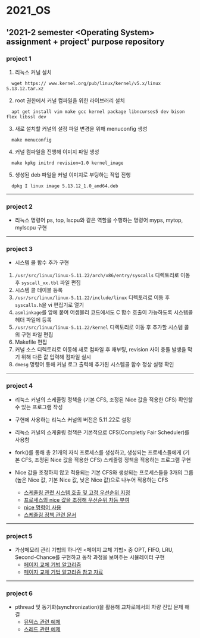 # 2021_OS
'2021-2 semester &lt;Operating System> assignment + project' purpose repository
------

### project 1
1. 리눅스 커널 설치
```
  wget https:// www.kernel.org/pub/linux/kernel/v5.x/linux 5.13.12.tar.xz
```

2. root 권한에서 커널 컴파일을 위한 라이브러리 설치
```
  apt get install vim make gcc kernel package libncurses5 dev bison flex libssl dev
```

3. 새로 설치할 커널의 설정 파일 변경을 위해 menuconfig 생성
```
  make menuconfig
```

4. 커널 컴파일을 진행해 이미지 파일 생성
```
  make kpkg initrd revision=1.0 kernel_image
```

5. 생성된 deb 파일을 커널 이미지로 부팅하는 작업 진행
```
  dpkg I linux image 5.13.12_1.0_amd64.deb
```
------

### project 2
- 리눅스 명령어 ps, top, lscpu와 같은 역할을 수행하는 명령어 myps, mytop, mylscpu 구현
------

### project 3
- 시스템 콜 함수 추가 구현
1. ```/usr/src/linux/linux-5.11.22/arch/x86/entry/syscalls``` 디렉토리로 이동 후 ```syscall_xx.tbl``` 파일 편집
2. 시스템 콜 테이블 등록
3. ```/usr/src/linux/linux-5.11.22/include/linux``` 디렉토리로 이동 후 ```syscalls.h```을 vi 편집기로 열기
4. ```asmlinkage```를 앞에 붙여 어셈블리 코드에서도 C 함수 호출이 가능하도록 시스템콜 헤더 파일에 등록
5. ```/usr/src/linux/linux-5.11.22/kernel``` 디렉토리로 이동 후 추가할 시스템 콜의 구현 파일 편집
6. Makefile 편집
7. 커널 소스 디렉토리로 이동해 새로 컴파일 후 재부팅, revision 사이 충돌 발생을 막기 위해 다른 값 입력해 컴파일 실시
8. ```dmesg``` 명령어 통해 커널 로그 출력해 추가된 시스템콜 함수 정상 실행 확인
------

### project 4
- 리눅스 커널의 스케줄링 정책을 (기본 CFS, 조정된 Nice 값을 적용한 CFS) 확인할 수 있는 프로그램 작성

- 구현에 사용하는 리눅스 커널의 버전은 5.11.22로 설정
- 리눅스 커널의 스케줄링 정책은 기본적으로 CFS(Completly Fair Scheduler)를 사용함
- fork()를 통해 총 21개의 자식 프로세스를 생성하고, 생성되는 프로세스들에게 (기본 CFS, 조정된 Nice 값을 적용한 CFS) 스케줄링 정책을 적용하는 프로그램 구현
- Nice 값을 조정하지 않고 적용되는 기본 CFS와 생성되는 프로세스들을 3개의 그룹(높은 Nice 값, 기본 Nice 값, 낮은 Nice 값)으로 나누어 적용하는 CFS

  - [스케줄링 관련 시스템 호출 및 고정 우선순위 지정](https://jeongchul.tistory.com/95)
  - [프로세스의 nice 값을 조정해 우선순위 차등 부여](https://wiseworld.tistory.com/64)
  - [nice 명령어 사용](https://jhnyang.tistory.com/394)
  - [스케줄링 정책 관련 문서](http://www.iamroot.org/xe/index.php?mid=Programming&document_srl=14564)
  
------

### project 5
- 가상메모리 관리 기법의 하나인 <페이지 교체 기법> 중 OPT, FIFO, LRU, Second-Chance를 구현하고 동작 과정을 보여주는 시뮬레이터 구현
  - [페이지 교체 기법 알고리즘](https://m.blog.naver.com/xowns4817/221226671491)
  - [페이지 교체 기법 알고리즘 참고 자료](https://velog.io/@yanghl98/%EC%9A%B4%EC%98%81%EC%B2%B4%EC%A0%9COS-%ED%8E%98%EC%9D%B4%EC%A7%80-%EA%B5%90%EC%B2%B4-%EC%95%8C%EA%B3%A0%EB%A6%AC%EC%A6%98FIFO-OPT-LRU-LFU)

------

### project 6
- pthread 및 동기화(synchronization)을 활용해 교차로에서의 차량 진입 문제 해결 
  - [뮤텍스 관련 예제](https://velog.io/@hey-chocopie/%EB%AE%A4%ED%85%8D%EC%8A%A4-%EC%98%88%EC%A0%9C-%EC%82%AC%EC%9A%A9%ED%95%B4%EB%B3%B4%EC%9E%90#3-%EB%AE%A4%ED%85%8D%EC%8A%A4-%EC%98%88%EC%A0%9C)
  - [스레드 관련 예제](https://bitsoul.tistory.com/157)
